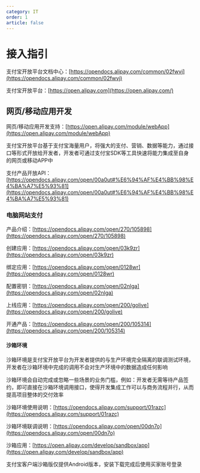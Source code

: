 ```yaml
---
category: IT
order: 1
article: false
---
```


# 接入指引

支付宝开放平台文档中心：[https://opendocs.alipay.com/common/02fwvj](https://opendocs.alipay.com/common/02fwvj)

支付宝开放平台：[https://open.alipay.com](https://open.alipay.com/)

## 网页/移动应用开发

网页/移动应用开发支持：[https://open.alipay.com/module/webApp](https://open.alipay.com/module/webApp)

支付宝开放平台基于支付宝海量用户，将强大的支付、营销、数据等能力，通过接口等形式开放给开发者，开发者可通过支付宝SDK等工具快速将能力集成至自身的网页或移动APP中

支付产品开放API：[https://opendocs.alipay.com/open/00a0ut#%E6%94%AF%E4%BB%98%E4%BA%A7%E5%93%81](https://opendocs.alipay.com/open/00a0ut#%E6%94%AF%E4%BB%98%E4%BA%A7%E5%93%81)

### 电脑网站支付

产品介绍：[https://opendocs.alipay.com/open/270/105898](https://opendocs.alipay.com/open/270/105898)

创建应用：[https://opendocs.alipay.com/open/03k9zr](https://opendocs.alipay.com/open/03k9zr)

绑定应用：[https://opendocs.alipay.com/open/0128wr](https://opendocs.alipay.com/open/0128wr)

配置密钥：[https://opendocs.alipay.com/open/02nlga](https://opendocs.alipay.com/open/02nlga)

上线应用：[https://opendocs.alipay.com/open/200/golive](https://opendocs.alipay.com/open/200/golive)

开通产品：[https://opendocs.alipay.com/open/200/105314](https://opendocs.alipay.com/open/200/105314)

#### 沙箱环境

沙箱环境是支付宝开放平台为开发者提供的与生产环境完全隔离的联调测试环境，开发者在沙箱环境中完成的调用不会对生产环境中的数据造成任何影响

沙箱环境会自动完成或忽略一些场景的业务门槛，例如：开发者无需等待产品签约，即可直接在沙箱环境调用接口，使得开发集成工作可以与商务流程并行，从而提高项目整体的交付效率

沙箱环境使用说明：[https://opendocs.alipay.com/support/01razc](https://opendocs.alipay.com/support/01razc)

沙箱环境联调说明：[https://opendocs.alipay.com/open/00dn7o](https://opendocs.alipay.com/open/00dn7o)

沙箱应用：[https://open.alipay.com/develop/sandbox/app](https://open.alipay.com/develop/sandbox/app)

支付宝客户端沙箱版仅提供Android版本，安装下载完成后使用买家账号登录